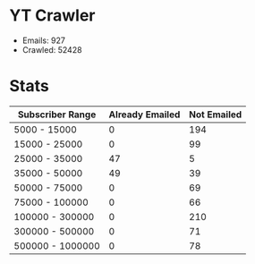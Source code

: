 # YT Crawler
- Emails: 927
- Crawled: 52428

# Stats
| Subscriber Range  | Already Emailed | Not Emailed |
|-------|-------|-------|
| 5000 - 15000 | 0 | 194 |
| 15000 - 25000 | 0 | 99 |
| 25000 - 35000 | 47 | 5 |
| 35000 - 50000 | 49 | 39 |
| 50000 - 75000 | 0 | 69 |
| 75000 - 100000 | 0 | 66 |
| 100000 - 300000 | 0 | 210 |
| 300000 - 500000 | 0 | 71 |
| 500000 - 1000000 | 0 | 78 |
